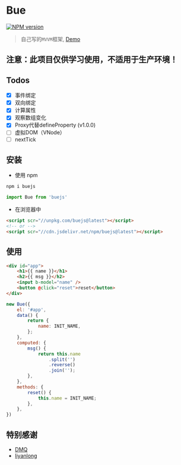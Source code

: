 # Bue
[![NPM version](https://img.shields.io/npm/v/buejs.svg)](https://npmjs.org/package/buejs)
> 自己写的`MVVM`框架, [Demo](https://bowencool.github.io/bue/)
## 注意：此项目仅供学习使用，不适用于生产环境！

## Todos
 - [x] 事件绑定
 - [x] 双向绑定
 - [x] 计算属性
 - [x] 观察数组变化
 - [x] Proxy代替defineProperty  (v1.0.0)
 - [ ] 虚拟DOM（VNode）
 - [ ] nextTick

## 安装
 - 使用 npm
``` bash
npm i buejs
```
``` js
import Bue from 'buejs'
```
 - 在浏览器中
``` html
<script scr="//unpkg.com/buejs@latest"></script>
<!-- or -->
<script scr="//cdn.jsdelivr.net/npm/buejs@latest"></script>
```

## 使用
``` html
<div id="app">
	<h1>{{ name }}</h1>
	<h2>{{ msg }}</h2>
	<input b-model="name" />
	<button @click="reset">reset</button>
</div>
```
``` js
new Bue({
	el: '#app',
	data() {
		return {
			name: INIT_NAME,
		};
	},
	computed: {
		msg() {
			return this.name
				.split('')
				.reverse()
				.join('');
		},
	},
	methods: {
		reset() {
			this.name = INIT_NAME;
		},
	},
})
```

## 特别感谢

- [DMQ](https://github.com/DMQ)
- [liyanlong](https://github.com/liyanlong)
